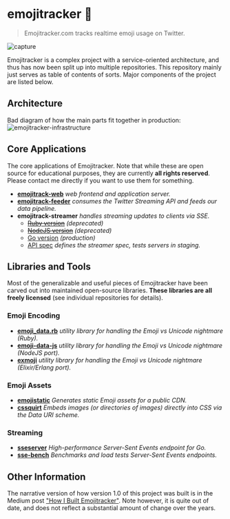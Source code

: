 # emojitracker :dizzy:

> Emojitracker.com tracks realtime emoji usage on Twitter.

![capture](http://f.cl.ly/items/1g3s3S460r2k0d200W1f/emojitracker_animated.gif)

Emojitracker is a complex project with a service-oriented architecture, and thus
has now been split up into multiple repositories.  This repository mainly just
serves as table of contents of sorts. Major components of the project are listed
below.

## Architecture
Bad diagram of how the main parts fit together in production:
![emojitracker-infrastructure](https://cloud.githubusercontent.com/assets/40650/18025171/e5bad858-6bee-11e6-957f-ede52efac808.png)

## Core Applications
The core applications of Emojitracker. Note that while these are open source for
educational purposes, they are currently **all rights reserved**. Please contact
me directly if you want to use them for something.

- **[emojitrack-web]**     _web frontend and application server._
- **[emojitrack-feeder]**  _consumes the Twitter Streaming API and feeds our data pipeline._
- **emojitrack-streamer**  _handles streaming updates to clients via SSE._
  * ~~[Ruby version]~~    _(deprecated)_
  * ~~[NodeJS version]~~  _(deprecated)_
  * [Go version]      _(production)_
  * [API spec]        _defines the streamer spec, tests servers in staging._

[emojitrack-web]:    https://github.com/mroth/emojitrack-web
[emojitrack-feeder]: https://github.com/mroth/emojitrack-feeder
[Ruby version]:      https://github.com/mroth/emojitrack-streamer
[NodeJS version]:    https://github.com/mroth/emojitrack-nodestreamer
[Go version]:        https://github.com/mroth/emojitrack-gostreamer
[API spec]:          https://github.com/mroth/emojitrack-streamer-spec

## Libraries and Tools
Most of the generalizable and useful pieces of Emojitracker have been carved out
into maintained open-source libraries.  **These libraries are all freely
licensed** (see individual repositories for details).

### Emoji Encoding

- **[emoji_data.rb]**
  _utility library for handling the Emoji vs Unicode nightmare (Ruby)._
- **[emoji-data-js]**
  _utility library for handling the Emoji vs Unicode nightmare (NodeJS port)._
- **[exmoji]**
  _utility library for handling the Emoji vs Unicode nightmare (Elixir/Erlang port)._

[emoji_data.rb]: https://github.com/mroth/emoji_data.rb
[emoji-data-js]: https://github.com/mroth/emoji-data-js
[exmoji]:        https://github.com/mroth/exmoji

### Emoji Assets
- **[emojistatic]**
  _Generates static Emoji assets for a public CDN._
- **[cssquirt]**
  _Embeds images (or directories of images) directly into CSS via the Data URI scheme._

[emojistatic]:   https://github.com/mroth/emojistatic
[cssquirt]:      https://github.com/mroth/cssquirt

### Streaming
- **[sseserver]**
  _High-performance Server-Sent Events endpoint for Go._
- **[sse-bench]**
  _Benchmarks and load tests Server-Sent Events endpoints._

[sseserver]: https://github.com/mroth/sseserver
[sse-bench]: https://github.com/mroth/sse-bench

## Other Information
The narrative version of how version 1.0 of this project was built is in the
Medium post ["How I Built Emojitracker"][essay].  Note however, it is quite out
of date, and does not reflect a substantial amount of change over the years.

[essay]: https://medium.com/@mroth/how-i-built-emojitracker-179cfd8238ac
